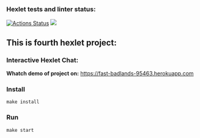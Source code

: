 ### Hexlet tests and linter status:
[![Actions Status](https://github.com/AndreiIlin/frontend-project-lvl4/workflows/hexlet-check/badge.svg)](https://github.com/AndreiIlin/frontend-project-lvl4/actions)
<a href="https://codeclimate.com/github/AndreiIlin/frontend-project-lvl4/maintainability"><img src="https://api.codeclimate.com/v1/badges/d57aa85a3bdd85740c4c/maintainability" /></a>
## This is fourth hexlet project:

### Interactive Hexlet Chat:

**Whatch demo of project on:** https://fast-badlands-95463.herokuapp.com

### Install
```
make install
```
### Run
```
make start
```
